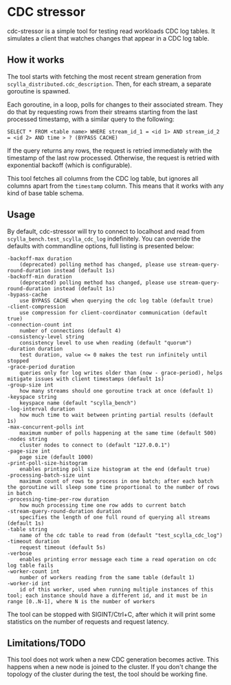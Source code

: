 # CDC stressor

cdc-stressor is a simple tool for testing read workloads CDC log tables. It simulates a client that watches changes that appear in a CDC log table.

## How it works

The tool starts with fetching the most recent stream generation from `scylla_distributed.cdc_description`. Then, for each stream, a separate goroutine is spawned.

Each goroutine, in a loop, polls for changes to their associated stream. They do that by requesting rows from their streams starting from the last processed timestamp, with a similar query to the following:

    SELECT * FROM <table name> WHERE stream_id_1 = <id 1> AND stream_id_2 = <id 2> AND time > ? (BYPASS CACHE)

If the query returns any rows, the request is retried immediately with the timestamp of the last row processed. Otherwise, the request is retried with exponential backoff (which is configurable).

This tool fetches all columns from the CDC log table, but ignores all columns apart from the `timestamp` column. This means that it works with any kind of base table schema.

## Usage

By default, cdc-stressor will try to connect to localhost and read from `scylla_bench.test_scylla_cdc_log` indefinitely. You can override the defaults with commandline options, full listing is presented below:

    -backoff-max duration
        (deprecated) polling method has changed, please use stream-query-round-duration instead (default 1s)
    -backoff-min duration
        (deprecated) polling method has changed, please use stream-query-round-duration instead (default 1s)
    -bypass-cache
        use BYPASS CACHE when querying the cdc log table (default true)
    -client-compression
        use compression for client-coordinator communication (default true)
    -connection-count int
        number of connections (default 4)
    -consistency-level string
        consistency level to use when reading (default "quorum")
    -duration duration
        test duration, value <= 0 makes the test run infinitely until stopped
    -grace-period duration
        queries only for log writes older than (now - grace-period), helps mitigate issues with client timestamps (default 1s)
    -group-size int
        how many streams should one goroutine track at once (default 1)
    -keyspace string
        keyspace name (default "scylla_bench")
    -log-interval duration
        how much time to wait between printing partial results (default 1s)
    -max-concurrent-polls int
        maximum number of polls happening at the same time (default 500)
    -nodes string
        cluster nodes to connect to (default "127.0.0.1")
    -page-size int
        page size (default 1000)
    -print-poll-size-histogram
        enables printing poll size histogram at the end (default true)
    -processing-batch-size uint
        maximum count of rows to process in one batch; after each batch the goroutine will sleep some time proportional to the number of rows in batch
    -processing-time-per-row duration
        how much processing time one row adds to current batch
    -stream-query-round-duration duration
        specifies the length of one full round of querying all streams (default 1s)
    -table string
        name of the cdc table to read from (default "test_scylla_cdc_log")
    -timeout duration
        request timeout (default 5s)
    -verbose
        enables printing error message each time a read operation on cdc log table fails
    -worker-count int
        number of workers reading from the same table (default 1)
    -worker-id int
        id of this worker, used when running multiple instances of this tool; each instance should have a different id, and it must be in range [0..N-1], where N is the number of workers

The tool can be stopped with SIGINT/Ctrl+C, after which it will print some statistics on the number of requests and request latency.

## Limitations/TODO

This tool does not work when a new CDC generation becomes active. This happens when a new node is joined to the cluster. If you don't change the topology of the cluster during the test, the tool should be working fine.
